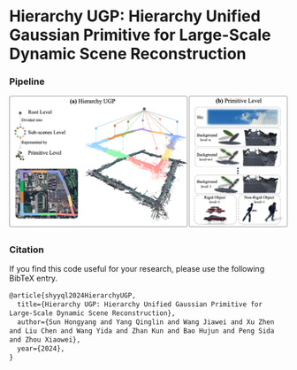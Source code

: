 # Hierarchy UGP: Hierarchy Unified Gaussian Primitive for Large-Scale Dynamic Scene Reconstruction


### Pipeline
![pipeline](images/method.png)


### Citation

If you find this code useful for your research, please use the following BibTeX entry.

```
@article{shyyql2024HierarchyUGP,
  title={Hierarchy UGP: Hierarchy Unified Gaussian Primitive for Large-Scale Dynamic Scene Reconstruction},
  author={Sun Hongyang and Yang Qinglin and Wang Jiawei and Xu Zhen and Liu Chen and Wang Yida and Zhan Kun and Bao Hujun and Peng Sida and Zhou Xiaowei},
  year={2024},
}

```
